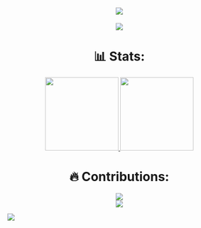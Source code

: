 <h1 align="center">
  <a href="https://github.com/MoulinLouis">
    <img src="https://readme-typing-svg.herokuapp.com/?lines=Hello,+World!;Mon+nom+est+Louis+Moulin.;Bienvenue+sur+mon+profil!&center=true&size=27">
  </a>
</h1>

<p align="center">
  <a href="https://github.com/MoulinLouis">
    <img src="https://github-profile-trophy.vercel.app/?username=MoulinLouis&theme=monokai&column=8&no-frame=true&no-bg=true">
  </a>
</p>

<h1 align="center"> 📊 Stats: </h1>

<p align="center">
  <a href="https://github.com/MoulinLouis">
    <img src="https://github-readme-stats.vercel.app/api?username=MoulinLouis&show_icons=true&bg_color=0d1117&text_color=FFF&border_color=444" height="165">
  </a>
  <a href="https://github.com/MoulinLouis">
    <img src="https://github-readme-stats.vercel.app/api/top-langs/?username=MoulinLouis&layout=compact&bg_color=0d1117&text_color=FFF&border_color=444"  height="165">
  </a>
</p>
<h1 align="center"> 🔥 Contributions: </h1>
<p align="center">
  <a href="https://github.com/MoulinLouis">
    <img src="http://github-readme-streak-stats.herokuapp.com?user=MoulinLouis&theme=react&background=0d1117&border=666">
  </a>
  <br>
  <a href="https://github.com/MoulinLouis">
    <img src="https://activity-graph.herokuapp.com/graph?username=MoulinLouis&theme=react-dark&hide_border=true">
  </a>
</p>

<a href="https://github.com/MoulinLouis">
  <img src="https://shields-io-visitor-counter.herokuapp.com/badge?page=MoulinLouis.MoulinLouis&style=for-the-badge">
<a>
